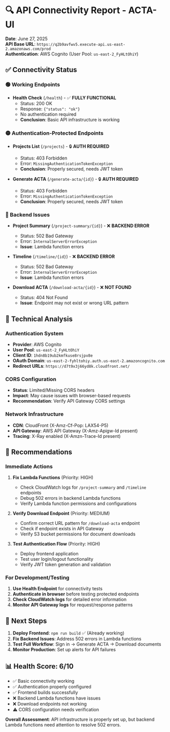# 🔍 API Connectivity Report - ACTA-UI

**Date**: June 27, 2025  
**API Base URL**: `https://q2b9avfwv5.execute-api.us-east-2.amazonaws.com/prod`  
**Authentication**: AWS Cognito (User Pool: `us-east-2_FyHLtOhiY`)

## ✅ Connectivity Status

### 🟢 Working Endpoints

- **Health Check** (`/health`) - ✅ **FULLY FUNCTIONAL**
  - Status: 200 OK
  - Response: `{"status": "ok"}`
  - No authentication required
  - **Conclusion**: Basic API infrastructure is working

### 🟡 Authentication-Protected Endpoints

- **Projects List** (`/projects`) - 🔒 **AUTH REQUIRED**
  - Status: 403 Forbidden
  - Error: `MissingAuthenticationTokenException`
  - **Conclusion**: Properly secured, needs JWT token

- **Generate ACTA** (`/generate-acta/{id}`) - 🔒 **AUTH REQUIRED**
  - Status: 403 Forbidden
  - Error: `MissingAuthenticationTokenException`
  - **Conclusion**: Properly secured, needs JWT token

### 🔴 Backend Issues

- **Project Summary** (`/project-summary/{id}`) - ❌ **BACKEND ERROR**
  - Status: 502 Bad Gateway
  - Error: `InternalServerErrorException`
  - **Issue**: Lambda function errors

- **Timeline** (`/timeline/{id}`) - ❌ **BACKEND ERROR**
  - Status: 502 Bad Gateway
  - Error: `InternalServerErrorException`
  - **Issue**: Lambda function errors

- **Download ACTA** (`/download-acta/{id}`) - ❌ **NOT FOUND**
  - Status: 404 Not Found
  - **Issue**: Endpoint may not exist or wrong URL pattern

## 🔧 Technical Analysis

### Authentication System

- **Provider**: AWS Cognito
- **User Pool**: `us-east-2_FyHLtOhiY`
- **Client ID**: `1hdn8b19ub2kmfkuse8rsjpv8e`
- **OAuth Domain**: `us-east-2-fyhltohiy.auth.us-east-2.amazoncognito.com`
- **Redirect URLs**: `https://d7t9x3j66yd8k.cloudfront.net/`

### CORS Configuration

- **Status**: Limited/Missing CORS headers
- **Impact**: May cause issues with browser-based requests
- **Recommendation**: Verify API Gateway CORS settings

### Network Infrastructure

- **CDN**: CloudFront (X-Amz-Cf-Pop: LAX54-P5)
- **API Gateway**: AWS API Gateway (X-Amz-Apigw-Id present)
- **Tracing**: X-Ray enabled (X-Amzn-Trace-Id present)

## 🎯 Recommendations

### Immediate Actions

1. **Fix Lambda Functions** (Priority: HIGH)
   - Check CloudWatch logs for `/project-summary` and `/timeline` endpoints
   - Debug 502 errors in backend Lambda functions
   - Verify Lambda function permissions and configurations

2. **Verify Download Endpoint** (Priority: MEDIUM)
   - Confirm correct URL pattern for `/download-acta` endpoint
   - Check if endpoint exists in API Gateway
   - Verify S3 bucket permissions for document downloads

3. **Test Authentication Flow** (Priority: HIGH)
   - Deploy frontend application
   - Test user login/logout functionality
   - Verify JWT token generation and validation

### For Development/Testing

1. **Use Health Endpoint** for connectivity tests
2. **Authenticate in browser** before testing protected endpoints
3. **Check CloudWatch logs** for detailed error information
4. **Monitor API Gateway logs** for request/response patterns

## 🚀 Next Steps

1. **Deploy Frontend**: `npm run build` ✅ (Already working)
2. **Fix Backend Issues**: Address 502 errors in Lambda functions
3. **Test Full Workflow**: Sign in → Generate ACTA → Download documents
4. **Monitor Production**: Set up alerts for API failures

## 📊 Health Score: 6/10

- ✅ Basic connectivity working
- ✅ Authentication properly configured
- ✅ Frontend builds successfully
- ❌ Backend Lambda functions have issues
- ❌ Download endpoints not working
- ⚠️ CORS configuration needs verification

**Overall Assessment**: API infrastructure is properly set up, but backend Lambda functions need attention to resolve 502 errors.
